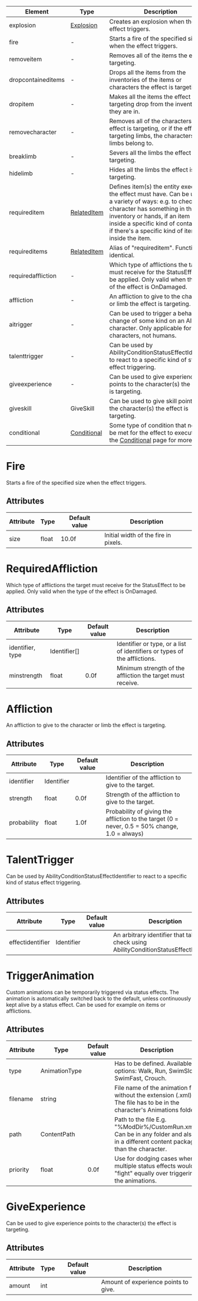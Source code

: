 

| Element            | Type                              | Description                                                                                                                                |
|--------------------|-----------------------------------|--------------------------------------------------------------------------------------------------------------------------------------------|
| explosion          | [Explosion](Explosion.html)       | Creates an explosion when the effect triggers.                                                                                             |
| fire               | -                                 | Starts a fire of the specified size when the effect triggers.                                                                              |
| removeitem         | -                                 | Removes all of the items the effect is targeting.                                                                                          |
| dropcontaineditems | -                                 | Drops all the items from the inventories of the items or characters the effect is targeting.                                               |
| dropitem           | -                                 | Makes all the items the effect is targeting drop from the inventories they are in.                                                         |
| removecharacter    | -                                 | Removes all of the characters the effect is targeting, or if the effect is targeting limbs, the characters those limbs belong to.          |
| breaklimb          | -                                 | Severs all the limbs the effect is targeting.                                                                                              |
| hidelimb           | -                                 | Hides all the limbs the effect is targeting.                                                                                               |
| requireditem       | [RelatedItem](RelatedItem.html)   | Defines item(s) the entity executing the effect must have. Can be used in a variety of ways: e.g. to check if a character has something in their inventory or hands, if an item is inside a specific kind of container, or if there's a specific kind of item inside the item.                                                                                                                                    |
| requireditems      | [RelatedItem](RelatedItem.html)   | Alias of "requireditem". Functionally identical.                                                                                           |
| requiredaffliction | -                                 | Which type of afflictions the target must receive for the StatusEffect to be applied. Only valid when the type of the effect is OnDamaged. |
| affliction         | -                                 | An affliction to give to the character or limb the effect is targeting.                                                                    |
| aitrigger          | -                                 | Can be used to trigger a behavior change of some kind on an AI character. Only applicable for enemy characters, not humans.                |
| talenttrigger      | -                                 | Can be used by AbilityConditionStatusEffectIdentifier to react to a specific kind of status effect triggering.                             |
| giveexperience     | -                                 | Can be used to give experience points to the character(s) the effect is targeting.                                                         |
| giveskill          | GiveSkill                         | Can be used to give skill points to the character(s) the effect is targeting.                                                              |
| conditional        | [Conditional](Conditional.html)   | Some type of condition that needs to be met for the effect to execute. See the [Conditional](Conditional.html) page for more info.         |

# Fire
Starts a fire of the specified size when the effect triggers.  

## Attributes

| Attribute              | Type              | Default value   | Description                                                                                                         |
|------------------------|-------------------|-----------------|---------------------------------------------------------------------------------------------------------------------|
| size                   | float             | 10.0f           | Initial width of the fire in pixels.                                                                                |

# RequiredAffliction
Which type of afflictions the target must receive for the StatusEffect to be applied. Only valid when the type of the effect is OnDamaged.

## Attributes

| Attribute              | Type              | Default value   | Description                                                                                                         |
|------------------------|-------------------|-----------------|---------------------------------------------------------------------------------------------------------------------|
| identifier, type       | Identifier[]      |                 | Identifier or type, or a list of identifiers or types of the afflictions.                                           |
| minstrength            | float             | 0.0f            | Minimum strength of the affliction the target must receive.                                                         |

# Affliction
An affliction to give to the character or limb the effect is targeting. 

## Attributes

| Attribute              | Type              | Default value   | Description                                                                                                         |
|------------------------|-------------------|-----------------|---------------------------------------------------------------------------------------------------------------------|
| identifier             | Identifier        |                 | Identifier of the affliction to give to the target.                                                                 |
| strength               | float             | 0.0f            | Strength of the affliction to give to the target.                                                                   |
| probability            | float             | 1.0f            | Probability of giving the affliction to the target (0 = never, 0.5 = 50% change, 1.0 = always)                      |


# TalentTrigger
Can be used by AbilityConditionStatusEffectIdentifier to react to a specific kind of status effect triggering.

## Attributes

| Attribute              | Type              | Default value   | Description                                                                                                         |
|------------------------|-------------------|-----------------|---------------------------------------------------------------------------------------------------------------------|
| effectidentifier       | Identifier        |                 | An arbitrary identifier that talents can check using AbilityConditionStatusEffectIdentifier.                        |

# TriggerAnimation
Custom animations can be temporarily triggered via status effects. The animation is automatically switched back to the default, unless continuously kept alive by a status effect.
Can be used for example on items or afflictions.

## Attributes

| Attribute | Type          | Default value | Description                                                                                                                      |
|-----------|---------------|---------------|----------------------------------------------------------------------------------------------------------------------------------|
| type      | AnimationType |               | Has to be defined. Available options: Walk, Run, SwimSlow, SwimFast, Crouch.                                                     |
| filename  | string        |               | File name of the animation file without the extension (.xml). The file has to be in the character's Animations folder.           |
| path      | ContentPath   |               | Path to the file E.g. "%ModDir%/CustomRun.xml". Can be in any folder and also in a different content package than the character. |
| priority  | float         | 0.0f          | Use for dodging cases where multiple status effects would "fight" equally over triggering the animations.                        |


# GiveExperience
Can be used to give experience points to the character(s) the effect is targeting.

## Attributes

| Attribute              | Type              | Default value   | Description                                                                                                         |
|------------------------|-------------------|-----------------|---------------------------------------------------------------------------------------------------------------------|
| amount                 | int               |                 | Amount of experience points to give.                                                                                |